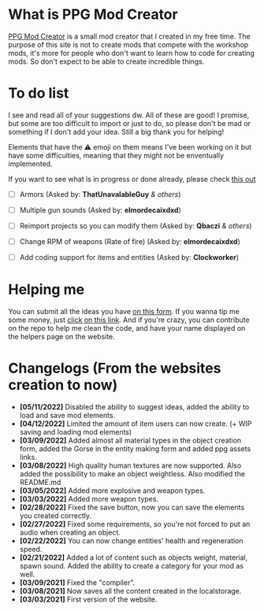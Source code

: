 # What is PPG Mod Creator
[PPG Mod Creator](https://cheeteau.github.io/PPG-Mod-Creator/) is a small mod creator that I created in my free time.
The purpose of this site is not to create mods that compete with the workshop mods, it's more for people who don't want to learn how to code for creating mods. So don't expect to be able to create incredible things.

# To do list
I see and read all of your suggestions dw. All of these are good! I promise, but some are too difficult to import or just to do, so please don't be mad or something if I don't add your idea. Still a big thank you for helping!

Elements that have the ⚠️ emoji on them means I've been working on it but have some difficulties, meaning that they might not be enventually implemented.

If you want to see what is in progress or done already, please check [this out](https://github.com/users/Cheeteau/projects/2/views/2)

- [ ] Armors (Asked by: **ThatUnavalableGuy** _& others_)
- [ ] Multiple gun sounds (Asked by: **elmordecaixdxd**)
- [ ] Reimport projects so you can modify them (Asked by: **Qbaczi** _& others_)
- [ ] Change RPM of weapons (Rate of fire) (Asked by: **elmordecaixdxd**)
- [ ] Add coding support for items and entities (Asked by: **Clockworker**)


# Helping me
You can submit all the ideas you have [on this form](https://docs.google.com/forms/d/e/1FAIpQLScbHfIQZGH6lYh36BHUNsR70Eo5v74Qu9GzSbI-WFvuDAbsFA/viewform).
If you wanna tip me some money, just [click on this link](https://ko-fi.com/cheeteau).
And if you're crazy, you can contribute on the repo to help me clean the code, and have your name displayed on the helpers page on the website.

# Changelogs (From the websites creation to now)
- **[05/11/2022]** Disabled the ability to suggest ideas, added the ability to load and save mod elements.
- **[04/12/2022]** Limited the amount of item users can now create. (+ WIP saving and loading mod elements)
- **[03/09/2022]** Added almost all material types in the object creation form, added the Gorse in the entity making form and added ppg assets links.
- **[03/08/2022]** High quality human textures are now supported. Also added the possibility to make an object weightless. Also modified the README.md
- **[03/05/2022]** Added more explosive and weapon types.
- **[03/03/2022]** Added more weapon types.
- **[02/28/2022]** Fixed the save button, now you can save the elements you created correctly.
- **[02/27/2022]** Fixed some requirements, so you're not forced to put an audio when creating an object.
- **[02/22/2022]** You can now change entities' health and regeneration speed.
- **[02/21/2022]** Added a lot of content such as objects weight, material, spawn sound. Added the ability to create a category for your mod as well.
- **[03/09/2021]** Fixed the "compiler".
- **[03/08/2021]** Now saves all the content created in the localstorage.
- **[03/03/2021]** First version of the website.
